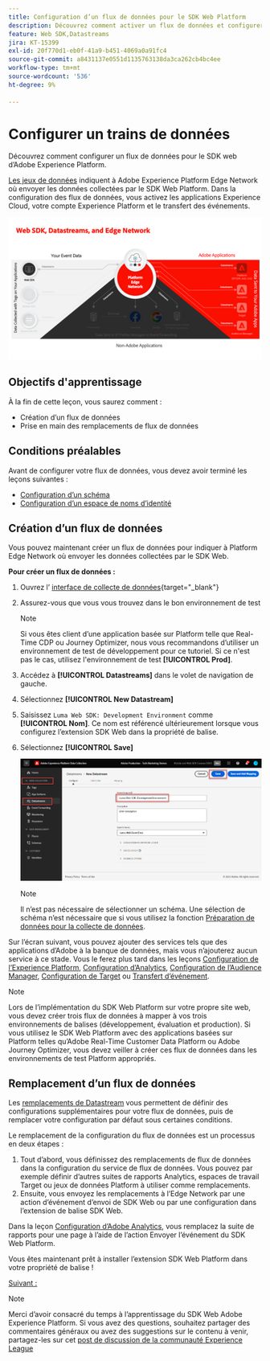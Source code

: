 ```yaml
---
title: Configuration d’un flux de données pour le SDK Web Platform
description: Découvrez comment activer un flux de données et configurer des solutions Experience Cloud. Cette leçon fait partie du tutoriel Implémentation d’Adobe Experience Cloud avec le SDK web.
feature: Web SDK,Datastreams
jira: KT-15399
exl-id: 20f770d1-eb0f-41a9-b451-4069a0a91fc4
source-git-commit: a8431137e0551d1135763138da3ca262cb4bc4ee
workflow-type: tm+mt
source-wordcount: '536'
ht-degree: 9%

---
```


# Configurer un trains de données

Découvrez comment configurer un flux de données pour le SDK web d’Adobe Experience Platform.

[Les jeux de données](https://experienceleague.adobe.com/fr/docs/experience-platform/datastreams/overview) indiquent à Adobe Experience Platform Edge Network où envoyer les données collectées par le SDK Web Platform. Dans la configuration des flux de données, vous activez les applications Experience Cloud, votre compte Experience Platform et le transfert des événements.

![ SDK Web, flux de données et diagramme Edge Network ](assets/dc-websdk-datastreams.png)

## Objectifs d&#39;apprentissage

À la fin de cette leçon, vous saurez comment :

* Création dʼun flux de données
* Prise en main des remplacements de flux de données

## Conditions préalables

Avant de configurer votre flux de données, vous devez avoir terminé les leçons suivantes :

* [Configuration d’un schéma](configure-schemas.md)
* [Configuration d’un espace de noms d’identité](configure-identities.md)

## Création dʼun flux de données

Vous pouvez maintenant créer un flux de données pour indiquer à Platform Edge Network où envoyer les données collectées par le SDK Web.

**Pour créer un flux de données :**

1. Ouvrez l’ [ interface de collecte de données](https://launch.adobe.com/){target="_blank"}
1. Assurez-vous que vous vous trouvez dans le bon environnement de test

   >[!NOTE]
   >
   >Si vous êtes client d’une application basée sur Platform telle que Real-Time CDP ou Journey Optimizer, nous vous recommandons d’utiliser un environnement de test de développement pour ce tutoriel. Si ce n&#39;est pas le cas, utilisez l&#39;environnement de test **[!UICONTROL Prod]**.

1. Accédez à **[!UICONTROL Datastreams]** dans le volet de navigation de gauche.
1. Sélectionnez **[!UICONTROL New Datastream]**
1. Saisissez `Luma Web SDK: Development Environment` comme **[!UICONTROL Nom]**. Ce nom est référencé ultérieurement lorsque vous configurez l’extension SDK Web dans la propriété de balise.
1. Sélectionnez **[!UICONTROL Save]**

   ![Création de la banque de données](assets/datastream-create-new-datastream.png)

   >[!NOTE]
   >
   >Il n’est pas nécessaire de sélectionner un schéma. Une sélection de schéma n’est nécessaire que si vous utilisez la fonction [Préparation de données pour la collecte de données](/help/data-collection/edge/data-prep.md).

Sur l’écran suivant, vous pouvez ajouter des services tels que des applications d’Adobe à la banque de données, mais vous n’ajouterez aucun service à ce stade. Vous le ferez plus tard dans les leçons [Configuration de l’Experience Platform](setup-experience-platform.md), [Configuration d’Analytics](setup-analytics.md), [Configuration de l’Audience Manager](setup-audience-manager.md), [Configuration de Target](setup-target.md) ou [Transfert d’événement](setup-event-forwarding.md).

>[!NOTE]
>
>Lors de l’implémentation du SDK Web Platform sur votre propre site web, vous devez créer trois flux de données à mapper à vos trois environnements de balises (développement, évaluation et production). Si vous utilisez le SDK Web Platform avec des applications basées sur Platform telles qu’Adobe Real-Time Customer Data Platform ou Adobe Journey Optimizer, vous devez veiller à créer ces flux de données dans les environnements de test Platform appropriés.

## Remplacement d’un flux de données

Les [remplacements de Datastream](https://experienceleague.adobe.com/en/docs/experience-platform/datastreams/overrides) vous permettent de définir des configurations supplémentaires pour votre flux de données, puis de remplacer votre configuration par défaut sous certaines conditions.

Le remplacement de la configuration du flux de données est un processus en deux étapes :

1. Tout d’abord, vous définissez des remplacements de flux de données dans la configuration du service de flux de données. Vous pouvez par exemple définir d’autres suites de rapports Analytics, espaces de travail Target ou jeux de données Platform à utiliser comme remplacements.
1. Ensuite, vous envoyez les remplacements à l’Edge Network par une action d’événement d’envoi de SDK Web ou par une configuration dans l’extension de balise SDK Web.

Dans la leçon [Configuration d’Adobe Analytics](setup-analytics.md), vous remplacez la suite de rapports pour une page à l’aide de l’action Envoyer l’événement du SDK Web Platform.

Vous êtes maintenant prêt à installer l’extension SDK Web Platform dans votre propriété de balise !

[Suivant : ](install-web-sdk.md)

>[!NOTE]
>
>Merci d’avoir consacré du temps à l’apprentissage du SDK Web Adobe Experience Platform. Si vous avez des questions, souhaitez partager des commentaires généraux ou avez des suggestions sur le contenu à venir, partagez-les sur cet [post de discussion de la communauté Experience League](https://experienceleaguecommunities.adobe.com/t5/adobe-experience-platform-data/tutorial-discussion-implement-adobe-experience-cloud-with-web/td-p/444996)
